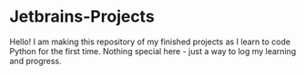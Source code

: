 # Jetbrains-Projects
Hello! I am making this repository of my finished projects as I learn to code Python for the first time. Nothing special here - just a way to log my learning and progress.
